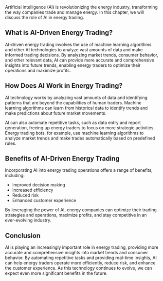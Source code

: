 
Artificial intelligence (AI) is revolutionizing the energy industry, transforming the way companies trade and manage energy. In this chapter, we will discuss the role of AI in energy trading.

What is AI-Driven Energy Trading?
---------------------------------

AI-driven energy trading involves the use of machine learning algorithms and other AI technologies to analyze vast amounts of data and make informed trading decisions. By analyzing market trends, consumer behavior, and other relevant data, AI can provide more accurate and comprehensive insights into future trends, enabling energy traders to optimize their operations and maximize profits.

How Does AI Work in Energy Trading?
-----------------------------------

AI technology works by analyzing vast amounts of data and identifying patterns that are beyond the capabilities of human traders. Machine learning algorithms can learn from historical data to identify trends and make predictions about future market movements.

AI can also automate repetitive tasks, such as data entry and report generation, freeing up energy traders to focus on more strategic activities. Energy trading bots, for example, use machine learning algorithms to analyze market trends and make trades automatically based on predefined rules.

Benefits of AI-Driven Energy Trading
------------------------------------

Incorporating AI into energy trading operations offers a range of benefits, including:

* Improved decision making
* Increased efficiency
* Reduced risk
* Enhanced customer experience

By leveraging the power of AI, energy companies can optimize their trading strategies and operations, maximize profits, and stay competitive in an ever-evolving industry.

Conclusion
----------

AI is playing an increasingly important role in energy trading, providing more accurate and comprehensive insights into market trends and consumer behavior. By automating repetitive tasks and providing real-time insights, AI can help energy traders operate more efficiently, reduce risk, and enhance the customer experience. As this technology continues to evolve, we can expect even more significant benefits in the future.
